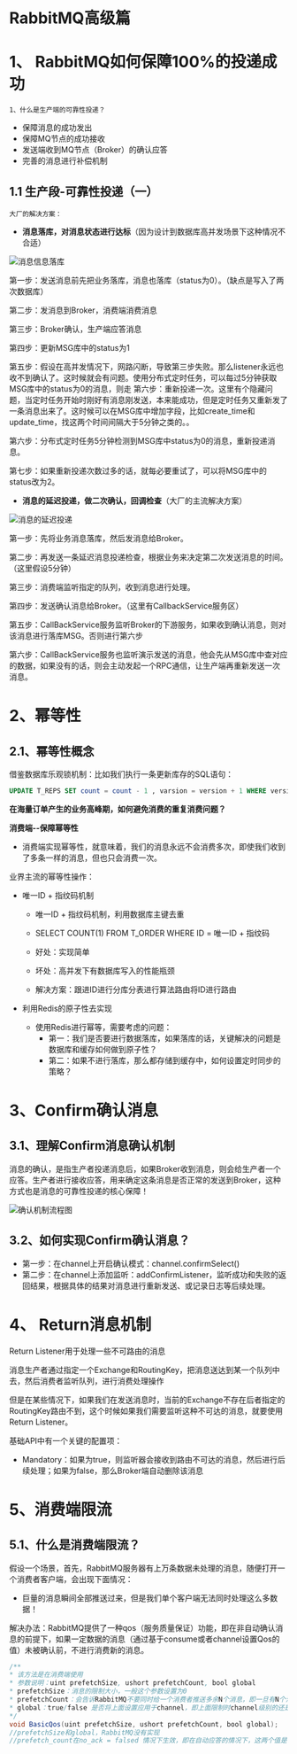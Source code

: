 # RabbitMQ高级篇



# 1、 RabbitMQ如何保障100%的投递成功

	1、什么是生产端的可靠性投递？

* 保障消息的成功发出
* 保障MQ节点的成功接收
* 发送端收到MQ节点（Broker）的确认应答
* 完善的消息进行补偿机制

## 1.1 生产段-可靠性投递（一）

	大厂的解决方案：

* **消息落库，对消息状态进行达标**（因为设计到数据库高并发场景下这种情况不合适）

![消息信息落库](图片/消息信息落库.jpg)

第一步：发送消息前先把业务落库，消息也落库（status为0）。（缺点是写入了两次数据库）

第二步：发消息到Broker，消费端消费消息

第三步：Broker确认，生产端应答消息

第四步：更新MSG库中的status为1

第五步：假设在高并发情况下，网路闪断，导致第三步失败。那么listener永远也收不到确认了。这时候就会有问题。使用分布式定时任务，可以每过5分钟获取MSG库中的status为0的消息，则走 第六步：重新投递一次。这里有个隐藏问题，当定时任务开始时刚好有消息刚发送，本来能成功，但是定时任务又重新发了一条消息出来了。这时候可以在MSG库中增加字段，比如create_time和update_time，找这两个时间间隔大于5分钟之类的。。

第六步：分布式定时任务5分钟检测到MSG库中status为0的消息，重新投递消息。

第七步：如果重新投递次数过多的话，就每必要重试了，可以将MSG库中的status改为2。



* **消息的延迟投递，做二次确认，回调检查**（大厂的主流解决方案）

![消息的延迟投递](图片/消息的延迟投递.png)

第一步：先将业务消息落库，然后发消息给Broker。

第二步：再发送一条延迟消息投递检查，根据业务来决定第二次发送消息的时间。（这里假设5分钟）

第三步：消费端监听指定的队列，收到消息进行处理。

第四步：发送确认消息给Broker。（这里有CallbackService服务区）

第五步：CallBackService服务监听Broker的下游服务，如果收到确认消息，则对该消息进行落库MSG。否则进行第六步

第六步：CallBackService服务也监听演示发送的消息，他会先从MSG库中查对应的数据，如果没有的话，则会主动发起一个RPC通信，让生产端再重新发送一次消息。



# 2、幂等性

## 2.1、幂等性概念

借鉴数据库乐观锁机制：比如我们执行一条更新库存的SQL语句：

```sql
UPDATE T_REPS SET count = count - 1 , varsion = version + 1 WHERE version = #{version}
```

**在海量订单产生的业务高峰期，如何避免消费的重复消费问题？**

**消费端--保障幂等性**

* 消费端实现幂等性，就意味着，我们的消息永远不会消费多次，即使我们收到了多条一样的消息，但也只会消费一次。

业界主流的幂等性操作：

* 唯一ID + 指纹码机制

  * 唯一ID + 指纹码机制，利用数据库主键去重

  * SELECT COUNT(1) FROM T_ORDER WHERE ID = 唯一ID + 指纹码

  * 好处：实现简单

  * 坏处：高并发下有数据库写入的性能瓶颈

  * 解决方案：跟进ID进行分库分表进行算法路由将ID进行路由

    

* 利用Redis的原子性去实现
  * 使用Redis进行幂等，需要考虑的问题：
    * 第一：我们是否要进行数据落库，如果落库的话，关键解决的问题是数据库和缓存如何做到原子性？
    * 第二：如果不进行落库，那么都存储到缓存中，如何设置定时同步的策略？



# 3、Confirm确认消息

## 3.1、理解Confirm消息确认机制

消息的确认，是指生产者投递消息后，如果Broker收到消息，则会给生产者一个应答。生产者进行接收应答，用来确定这条消息是否正常的发送到Broker，这种方式也是消息的可靠性投递的核心保障！

![确认机制流程图](图片/确认机制流程图.png)



## 3.2、如何实现Confirm确认消息？

* 第一步：在channel上开启确认模式：channel.confirmSelect()
* 第二步：在channel上添加监听：addConfirmListener，监听成功和失败的返回结果，根据具体的结果对消息进行重新发送、或记录日志等后续处理。



# 4、 Return消息机制

Return Listener用于处理一些不可路由的消息

消息生产者通过指定一个Exchange和RoutingKey，把消息送达到某一个队列中去，然后消费者监听队列，进行消费处理操作

但是在某些情况下，如果我们在发送消息时，当前的Exchange不存在后者指定的RoutingKey路由不到，这个时候如果我们需要监听这种不可达的消息，就要使用Return Listener。

基础API中有一个关键的配置项：

* Mandatory：如果为true，则监听器会接收到路由不可达的消息，然后进行后续处理；如果为false，那么Broker端自动删除该消息



# 5、消费端限流

## 5.1、什么是消费端限流？

假设一个场景，首先，RabbitMQ服务器有上万条数据未处理的消息，随便打开一个消费者客户端，会出现下面情况：

* 巨量的消息瞬间全部推送过来，但是我们单个客户端无法同时处理这么多数据！

解决办法：RabbitMQ提供了一种qos（服务质量保证）功能，即在非自动确认消息的前提下，如果一定数据的消息（通过基于consume或者channel设置Qos的值）未被确认前，不进行消费新的消息。

``` java
/**
* 该方法是在消费端使用
* 参数说明：uint prefetchSize, ushort prefetchCount, bool global
* prefetchSize：消息的限制大小，一般这个参数设置为0
* prefetchCount：会告诉RabbitMQ不要同时给一个消费者推送多余N个消息，即一旦有N个消息还没有ack，则该consumer将block掉，直到有消息ack
* global：true/false 是否将上面设置应用于channel，即上面限制时channel级别的还是consumer级别
*/
void BasicQos(uint prefetchSize, ushort prefetchCount, bool global);
//prefetchSize和global，RabbitMQ没有实现
//prefetch_count在no_ack = falsed 情况下生效，即在自动应答的情况下，这两个值是不生效的。
```

